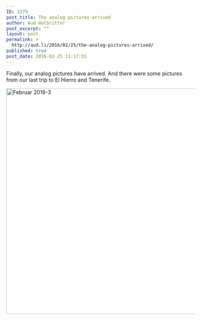 ```yaml
---
ID: 3379
post_title: The analog pictures arrived
author: Aud Halbritter
post_excerpt: ""
layout: post
permalink: >
  http://aud.li/2016/02/25/the-analog-pictures-arrived/
published: true
post_date: 2016-02-25 11:17:55
---
```

Finally, our analog pictures have arrived. And there were some pictures from our last trip to El Hierro and Tenerife.

<a href="http://aud.li/wp-content/uploads/2016/02/Februar-2016-3.jpg" rel="attachment wp-att-3380"><img class="alignnone size-large wp-image-3380" src="http://aud.li/wp-content/uploads/2016/02/Februar-2016-3-1024x686.jpg" alt="Februar 2016-3" width="900" height="603" /></a>